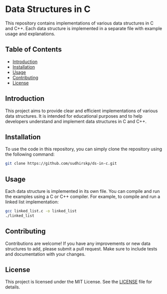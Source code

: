 
# Data Structures in C

This repository contains implementations of various data structures in C and C++. Each data structure is implemented in a separate file with example usage and explanations.

## Table of Contents

- [Introduction](#introduction)
- [Installation](#installation)
- [Usage](#usage)
- [Contributing](#contributing)
- [License](#license)

## Introduction

This project aims to provide clear and efficient implementations of various data structures. It is intended for educational purposes and to help developers understand and implement data structures in C and C++.

## Installation

To use the code in this repository, you can simply clone the repository using the following command:

```sh
git clone https://github.com/sudhirskp/ds-in-c.git
```

## Usage

Each data structure is implemented in its own file. You can compile and run the examples using a C or C++ compiler. For example, to compile and run a linked list implementation:

```sh
gcc linked_list.c -o linked_list
./linked_list
```

## Contributing

Contributions are welcome! If you have any improvements or new data structures to add, please submit a pull request. Make sure to include tests and documentation with your changes.

## License

This project is licensed under the MIT License. See the [LICENSE](LICENSE) file for details.
```
